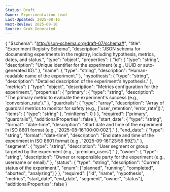 ```yaml
---
Status: Draft
Owner: Experimentation Lead
Last-Updated: 2025-08-16
Next-Review: 2025-09-10
Source: Grok Generated
---
```

{
  "$schema": "http://json-schema.org/draft-07/schema#",
  "title": "Experiment Registry Schema",
  "description": "JSON schema for documenting experiments in the registry, including hypothesis, metrics, dates, and status.",
  "type": "object",
  "properties": {
    "id": {
      "type": "string",
      "description": "Unique identifier for the experiment (e.g., UUID or auto-generated ID)."
    },
    "name": {
      "type": "string",
      "description": "Human-readable name of the experiment."
    },
    "hypothesis": {
      "type": "string",
      "description": "Detailed description of the experiment's hypothesis."
    },
    "metrics": {
      "type": "object",
      "description": "Metrics configuration for the experiment.",
      "properties": {
        "primary": {
          "type": "string",
          "description": "The primary metric to evaluate the experiment's success (e.g., 'conversion_rate')."
        },
        "guardrails": {
          "type": "array",
          "description": "Array of guardrail metrics to monitor for safety (e.g., ['user_retention', 'error_rate']).",
          "items": {
            "type": "string"
          },
          "minItems": 0
        }
      },
      "required": ["primary", "guardrails"],
      "additionalProperties": false
    },
    "start_date": {
      "type": "string",
      "format": "date-time",
      "description": "Start date and time of the experiment in ISO 8601 format (e.g., '2025-08-16T00:00:00Z')."
    },
    "end_date": {
      "type": "string",
      "format": "date-time",
      "description": "End date and time of the experiment in ISO 8601 format (e.g., '2025-09-16T23:59:59Z')."
    },
    "segment": {
      "type": "string",
      "description": "User segment or group targeted by the experiment (e.g., 'premium_users')."
    },
    "owner": {
      "type": "string",
      "description": "Owner or responsible party for the experiment (e.g., username or email)."
    },
    "status": {
      "type": "string",
      "description": "Current status of the experiment.",
      "enum": ["planned", "running", "completed", "aborted", "analyzing"]
    }
  },
  "required": ["id", "name", "hypothesis", "metrics", "start_date", "end_date", "segment", "owner", "status"],
  "additionalProperties": false
}